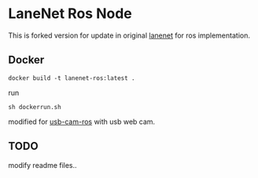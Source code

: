 # LaneNet Ros Node

This is forked version for update in original [lanenet](https://github.com/MaybeShewill-CV/lanenet-lane-detection) for ros implementation.

## Docker

```
docker build -t lanenet-ros:latest .
```

run 

```
sh dockerrun.sh
```

modified for [usb-cam-ros](http://wiki.ros.org/usb_cam) with usb web cam.

## TODO 

modify readme files..